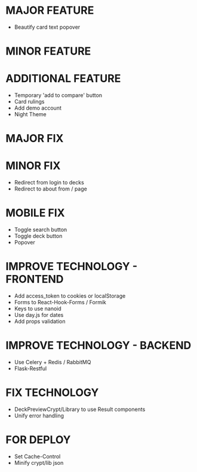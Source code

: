 # MAJOR FEATURE
* Beautify card text popover

# MINOR FEATURE

# ADDITIONAL FEATURE
* Temporary 'add to compare' button
* Card rulings
* Add demo account
* Night Theme

# MAJOR FIX

# MINOR FIX
* Redirect from login to decks
* Redirect to about from / page

# MOBILE FIX
* Toggle search button
* Toggle deck button
* Popover

# IMPROVE TECHNOLOGY - FRONTEND
* Add access_token to cookies or localStorage
* Forms to React-Hook-Forms / Formik
* Keys to use nanoid
* Use day.js for dates
* Add props validation

# IMPROVE TECHNOLOGY - BACKEND
* Use Celery + Redis / RabbitMQ
* Flask-Restful

# FIX TECHNOLOGY
* DeckPreviewCrypt/Library to use Result components
* Unify error handling

# FOR DEPLOY
* Set Cache-Control
* Minify crypt/lib json
